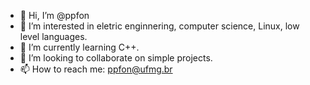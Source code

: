 - 👋 Hi, I’m @ppfon
- 👀 I’m interested in eletric enginnering, computer science, Linux, low level languages. 
- 🌱 I’m currently learning C++.
- 💞️ I’m looking to collaborate on simple projects.
- 📫 How to reach me: ppfon@ufmg.br

<!---
ppfon/ppfon is a ✨ special ✨ repository because its `README.md` (this file) appears on your GitHub profile.
You can click the Preview link to take a look at your changes.
--->
